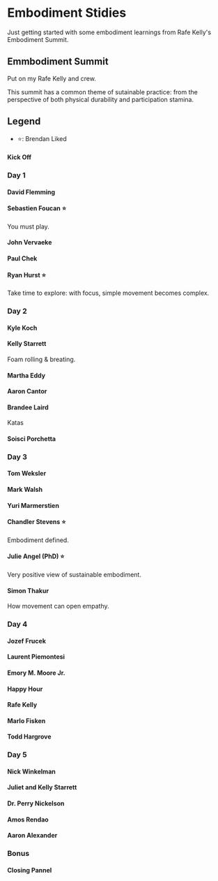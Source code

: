 # Embodiment Stidies
Just getting started with some embodiment learnings from Rafe Kelly's Embodiment Summit.

## Emmbodiment Summit
Put on my Rafe Kelly and crew.

This summit has a common theme of sutainable practice: from the perspective of both physical durability and participation stamina.

## Legend
- ⭐: Brendan Liked

#### Kick Off

### Day 1

#### David Flemming

#### Sebastien Foucan ⭐
You must play.

#### John Vervaeke

#### Paul Chek

#### Ryan Hurst ⭐
Take time to explore: with focus, simple movement becomes complex.

### Day 2

#### Kyle Koch

#### Kelly Starrett
Foam rolling & breating.

#### Martha Eddy

#### Aaron Cantor

#### Brandee Laird
Katas

#### Soisci Porchetta

### Day 3

#### Tom Weksler

#### Mark Walsh

#### Yuri Marmerstien

#### Chandler Stevens ⭐
Embodiment defined.

#### Julie Angel (PhD) ⭐
Very positive view of sustainable embodiment.

#### Simon Thakur
How movement can open empathy.

### Day 4

#### Jozef Frucek

#### Laurent Piemontesi

#### Emory M. Moore Jr.

#### Happy Hour

#### Rafe Kelly

#### Marlo Fisken

#### Todd Hargrove

### Day 5

#### Nick Winkelman

#### Juliet and Kelly Starrett

#### Dr. Perry Nickelson

#### Amos Rendao

#### Aaron Alexander

### Bonus

#### Closing Pannel
